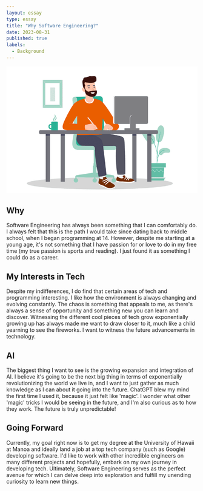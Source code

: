 ```yaml
---
layout: essay
type: essay
title: "Why Software Engineering?"
date: 2023-08-31
published: true
labels:
  - Background
---
```


<img class="img-fluid" src="../images/software-engineer.webp">

## Why
Software Engineering has always been something that I can comfortably do. I always felt that this is the path I would take since dating back to middle school, when I began programming at 14. However, despite me starting at a young age, it's not something that I have passion for or love to do in my free time (my true passion is sports and reading). I just found it as something I could do as a career.

## My Interests in Tech
Despite my indifferences, I do find that certain areas of tech and programming interesting. I like how the environment is always changing and evolving constantly. The chaos is something that appeals to me, as there's always a sense of opportunity and something new you can learn and discover. Witnessing the different cool pieces of tech grow exponentially growing up has always made me want to draw closer to it, much like a child yearning to see the fireworks. I want to witness the future advancements in technology.

## AI
The biggest thing I want to see is the growing expansion and integration of AI. I believe it's going to be the next big thing in terms of exponentially revolutionizing the world we live in, and I want to just gather as much knowledge as I can about it going into the future. ChatGPT blew my mind the first time I used it, because it just felt like 'magic'. I wonder what other 'magic' tricks I would be seeing in the future, and I'm also curious as to how they work. The future is truly unpredictable!

## Going Forward
Currently, my goal right now is to get my degree at the University of Hawaii at Manoa and ideally land a job at a top tech company (such as Google) developing software. I'd like to work with other incredible engineers on many different projects and hopefully, embark on my own journey in developing tech. Ultimately, Software Engineering serves as the perfect avenue for which I can delve deep into exploration and fulfill my unending curiosity to learn new things.
